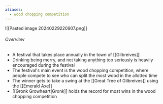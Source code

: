 ```yaml
---
aliases:
  - wood chopping competition
---
```

![[Pasted image 20240229220607.png]]
###### Overview
- A festival that takes place annually in the town of [[Gilbreives]]
- Drinking being merry, and not taking anything too seriously is heavily encouraged during the festival
- The festival's main event is the wood chopping competition, where people compete to see who can split the most wood in the allotted time
- The winner gets to take a swing at the [[Great Tree of Gilbreives]] using the [[Emerald Axe]]
- [[Gronk Growheart|Gronk]] holds the record for most wins in the wood chopping competition